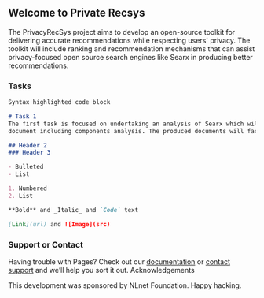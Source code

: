 ## Welcome to Private Recsys

The PrivacyRecSys project aims to develop an open-source toolkit for delivering accurate recommendations while respecting users' privacy. The toolkit will include ranking and recommendation mechanisms that can assist privacy-focused open source search engines like Searx in producing better recommendations.

### Tasks

```markdown
Syntax highlighted code block

# Task 1
The first task is focused on undertaking an analysis of Searx which will be used to produce the system architecture
document including components analysis. The produced documents will facilitate both the development of the system and its further integration into Searx.

## Header 2
### Header 3

- Bulleted
- List

1. Numbered
2. List

**Bold** and _Italic_ and `Code` text

[Link](url) and ![Image](src)
```

### Support or Contact

Having trouble with Pages? Check out our [documentation](https://docs.github.com/categories/github-pages-basics/) or [contact support](https://support.github.com/contact) and we’ll help you sort it out.
Acknowledgements

This development was sponsored by NLnet Foundation.
Happy hacking.
